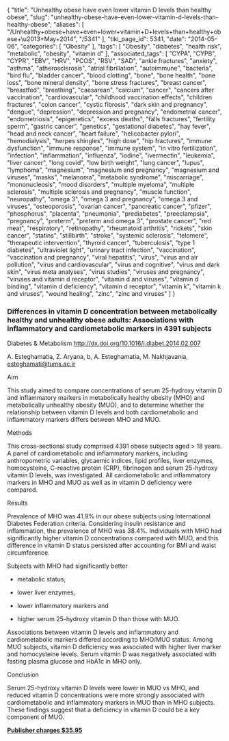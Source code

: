 {
    "title": "Unhealthy obese have even lower vitamin D levels than healthy obese",
    "slug": "unhealthy-obese-have-even-lower-vitamin-d-levels-than-healthy-obese",
    "aliases": [
        "/Unhealthy+obese+have+even+lower+vitamin+D+levels+than+healthy+obese+\u2013+May+2014",
        "/5341"
    ],
    "tiki_page_id": 5341,
    "date": "2014-05-06",
    "categories": [
        "Obesity"
    ],
    "tags": [
        "Obesity",
        "diabetes",
        "health risk",
        "metabolic",
        "obesity",
        "vitamin d"
    ],
    "associated_tags": [
        "CYPA",
        "CYPB",
        "CYPR",
        "EBV",
        "HRV",
        "PCOS",
        "RSV",
        "SAD",
        "ankle fractures",
        "anxiety",
        "asthma",
        "atherosclerosis",
        "atrial fibrillation",
        "autoimmune",
        "bacteria",
        "bird flu",
        "bladder cancer",
        "blood clotting",
        "bone",
        "bone health",
        "bone loss",
        "bone mineral density",
        "bone stress fractures",
        "breast cancer",
        "breastfed",
        "breathing",
        "caesarean",
        "calcium",
        "cancer",
        "cancers after vaccination",
        "cardiovascular",
        "childhood vaccination effects",
        "children fractures",
        "colon cancer",
        "cystic fibrosis",
        "dark skin and pregnancy",
        "dengue",
        "depression",
        "depression and pregnancy",
        "endometrial cancer",
        "endometriosis",
        "epigenetics",
        "excess deaths",
        "falls fractures",
        "fertility sperm",
        "gastric cancer",
        "genetics",
        "gestational diabetes",
        "hay fever",
        "head and neck cancer",
        "heart failure",
        "helicobacter pylori",
        "hemodialysis",
        "herpes shingles",
        "high dose",
        "hip fractures",
        "immune dysfunction",
        "immune response",
        "immune system",
        "in vitro fertilization",
        "infection",
        "inflammation",
        "influenza",
        "iodine",
        "ivermectin",
        "leukemia",
        "liver cancer",
        "long covid",
        "low birth weight",
        "lung cancer",
        "lupus",
        "lymphoma",
        "magnesium",
        "magnesium and pregnancy",
        "magnesium and viruses",
        "masks",
        "melanoma",
        "metabolic syndrome",
        "miscarriage",
        "mononucleosis",
        "mood disorders",
        "multiple myeloma",
        "multiple sclerosis",
        "multiple sclerosis and pregnancy",
        "muscle function",
        "neuropathy",
        "omega 3",
        "omega 3 and pregnancy",
        "omega 3 and viruses",
        "osteoporosis",
        "ovarian cancer",
        "pancreatic cancer",
        "pfizer",
        "phosphorus",
        "placenta",
        "pneumonia",
        "prediabetes",
        "preeclampsia",
        "pregnancy",
        "preterm",
        "preterm and omega 3",
        "prostate cancer",
        "red meat",
        "respiratory",
        "retinopathy",
        "rheumatoid arthritis",
        "rickets",
        "skin cancer",
        "statins",
        "stillbirth",
        "stroke",
        "systemic sclerosis",
        "telomere",
        "therapeutic intervention",
        "thyroid cancer",
        "tuberculosis",
        "type 1 diabetes",
        "ultraviolet light",
        "urinary tract infection",
        "vaccination",
        "vaccination and pregnancy",
        "viral hepatitis",
        "virus",
        "virus and air pollution",
        "virus and cardiovascular",
        "virus and cognitive",
        "virus and dark skin",
        "virus meta analyses",
        "virus studies",
        "viruses and pregnancy",
        "viruses and vitamin d receptor",
        "vitamin d and viruses",
        "vitamin d binding",
        "vitamin d deficiency",
        "vitamin d receptor",
        "vitamin k",
        "vitamin k and viruses",
        "wound healing",
        "zinc",
        "zinc and viruses"
    ]
}


### Differences in vitamin D concentration between metabolically healthy and unhealthy obese adults: Associations with inflammatory and cardiometabolic markers in 4391 subjects

Diabetes & Metabolism http://dx.doi.org/10.1016/j.diabet.2014.02.007

A. Esteghamatia, Z. Aryana, b, A. Esteghamatia, M. Nakhjavania,  esteghamati@tums.ac.ir

Aim

This study aimed to compare concentrations of serum 25-hydroxy vitamin D and inflammatory markers in metabolically healthy obesity (MHO) and metabolically unhealthy obesity (MUO), and to determine whether the relationship between vitamin D levels and both cardiometabolic and inflammatory markers differs between MHO and MUO.

Methods

This cross-sectional study comprised 4391 obese subjects aged > 18 years. A panel of cardiometabolic and inflammatory markers, including anthropometric variables, glycaemic indices, lipid profiles, liver enzymes, homocysteine, C-reactive protein (CRP), fibrinogen and serum 25-hydroxy vitamin D levels, was investigated. All cardiometabolic and inflammatory markers in MHO and MUO as well as in vitamin D deficiency were compared.

Results

Prevalence of MHO was 41.9% in our obese subjects using International Diabetes Federation criteria. Considering insulin resistance and inflammation, the prevalence of MHO was 38.4%. Individuals with MHO had significantly higher vitamin D concentrations compared with MUO, and this difference in vitamin D status persisted after accounting for BMI and waist circumference. 

Subjects with MHO had significantly better 

* metabolic status, 

* lower liver enzymes, 

* lower inflammatory markers and 

* higher serum 25-hydroxy vitamin D than those with MUO. 

Associations between vitamin D levels and inflammatory and cardiometabolic markers differed according to MHO/MUO status. Among MUO subjects, vitamin D deficiency was associated with higher liver marker and homocysteine levels. Serum vitamin D was negatively associated with fasting plasma glucose and HbA1c in MHO only.

Conclusion

Serum 25-hydroxy vitamin D levels were lower in MUO vs MHO, and reduced vitamin D concentrations were more strongly associated with cardiometabolic and inflammatory markers in MUO than in MHO subjects. These findings suggest that a deficiency in vitamin D could be a key component of MUO.

 **[Publisher charges $35.95](http://www.sciencedirect.com/science/article/pii/S1262363614000469%20)**